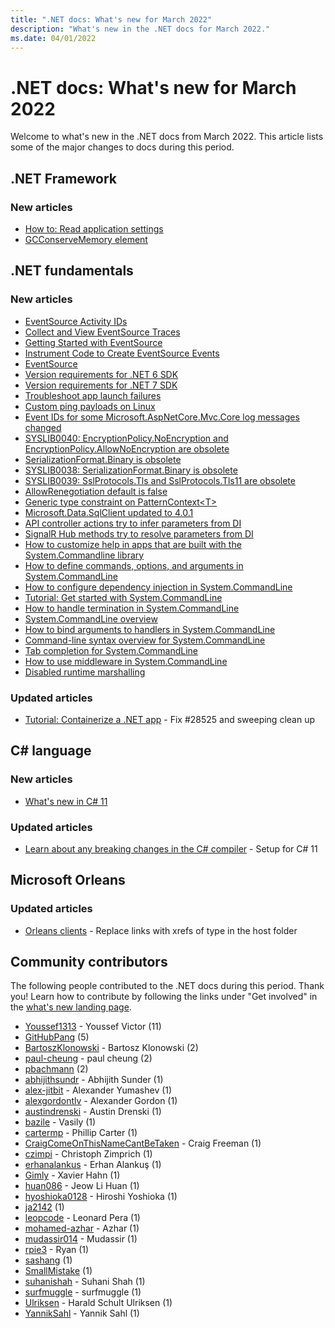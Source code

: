 ```yaml
---
title: ".NET docs: What's new for March 2022"
description: "What's new in the .NET docs for March 2022."
ms.date: 04/01/2022
---
```


# .NET docs: What's new for March 2022

Welcome to what's new in the .NET docs from March 2022. This article lists some of the major changes to docs during this period.

## .NET Framework

### New articles

- [How to: Read application settings](../framework/configure-apps/read-app-settings.md)
- [GCConserveMemory element](../framework/configure-apps/file-schema/runtime/gcconservememory-element.md)

## .NET fundamentals

### New articles

- [EventSource Activity IDs](../core/diagnostics/eventsource-activity-ids.md)
- [Collect and View EventSource Traces](../core/diagnostics/eventsource-collect-and-view-traces.md)
- [Getting Started with EventSource](../core/diagnostics/eventsource-getting-started.md)
- [Instrument Code to Create EventSource Events](../core/diagnostics/eventsource-instrumentation.md)
- [EventSource](../core/diagnostics/eventsource.md)
- [Version requirements for .NET 6 SDK](../core/compatibility/sdk/6.0/vs-msbuild-version.md)
- [Version requirements for .NET 7 SDK](../core/compatibility/sdk/7.0/vs-msbuild-version.md)
- [Troubleshoot app launch failures](../core/runtime-discovery/troubleshoot-app-launch.md)
- [Custom ping payloads on Linux](../core/compatibility/networking/7.0/ping-custom-payload-linux.md)
- [Event IDs for some Microsoft.AspNetCore.Mvc.Core log messages changed](../core/compatibility/aspnet-core/7.0/microsoft-aspnetcore-mvc-core-log-event-ids.md)
- [SYSLIB0040: EncryptionPolicy.NoEncryption and EncryptionPolicy.AllowNoEncryption are obsolete](../fundamentals/syslib-diagnostics/syslib0040.md)
- [SerializationFormat.Binary is obsolete](../core/compatibility/core-libraries/7.0/serializationformat-binary.md)
- [SYSLIB0038: SerializationFormat.Binary is obsolete](../fundamentals/syslib-diagnostics/syslib0038.md)
- [SYSLIB0039: SslProtocols.Tls and SslProtocols.Tls11 are obsolete](../fundamentals/syslib-diagnostics/syslib0039.md)
- [AllowRenegotiation default is false](../core/compatibility/networking/7.0/allowrenegotiation-default.md)
- [Generic type constraint on PatternContext\<T>](../core/compatibility/core-libraries/7.0/patterncontext-generic-constraint.md)
- [Microsoft.Data.SqlClient updated to 4.0.1](../core/compatibility/aspnet-core/7.0/microsoft-data-sqlclient-updated-to-4-0-1.md)
- [API controller actions try to infer parameters from DI](../core/compatibility/aspnet-core/7.0/api-controller-action-parameters-di.md)
- [SignalR Hub methods try to resolve parameters from DI](../core/compatibility/aspnet-core/7.0/signalr-hub-method-parameters-di.md)
- [How to customize help in apps that are built with the System.Commandline library](../standard/commandline/customize-help.md)
- [How to define commands, options, and arguments in System.CommandLine](../standard/commandline/define-commands.md)
- [How to configure dependency injection in System.CommandLine](../standard/commandline/dependency-injection.md)
- [Tutorial: Get started with System.CommandLine](../standard/commandline/get-started-tutorial.md)
- [How to handle termination in System.CommandLine](../standard/commandline/handle-termination.md)
- [System.CommandLine overview](../standard/commandline/index.md)
- [How to bind arguments to handlers in System.CommandLine](../standard/commandline/model-binding.md)
- [Command-line syntax overview for System.CommandLine](../standard/commandline/syntax.md)
- [Tab completion for System.CommandLine](../standard/commandline/tab-completion.md)
- [How to use middleware in System.CommandLine](../standard/commandline/use-middleware.md)
- [Disabled runtime marshalling](../standard/native-interop/disabled-marshalling.md)

### Updated articles

- [Tutorial: Containerize a .NET app](../core/docker/build-container.md) - Fix #28525 and sweeping clean up

## C# language

### New articles

- [What's new in C# 11](../csharp/whats-new/csharp-11.md)

### Updated articles

- [Learn about any breaking changes in the C# compiler](../csharp/whats-new/breaking-changes.md) - Setup for C# 11

## Microsoft Orleans

### Updated articles

- [Orleans clients](../orleans/host/client.md) - Replace links with xrefs of type in the host folder

## Community contributors

The following people contributed to the .NET docs during this period. Thank you! Learn how to contribute by following the links under "Get involved" in the [what's new landing page](index.yml).

- [Youssef1313](https://github.com/Youssef1313) - Youssef Victor (11)
- [GitHubPang](https://github.com/GitHubPang) (5)
- [BartoszKlonowski](https://github.com/BartoszKlonowski) - Bartosz Klonowski (2)
- [paul-cheung](https://github.com/paul-cheung) - paul cheung (2)
- [pbachmann](https://github.com/pbachmann) (2)
- [abhijithsundr](https://github.com/abhijithsundr) - Abhijith Sunder (1)
- [alex-jitbit](https://github.com/alex-jitbit) - Alexander Yumashev (1)
- [alexgordontlv](https://github.com/alexgordontlv) - Alexander Gordon (1)
- [austindrenski](https://github.com/austindrenski) - Austin Drenski (1)
- [bazile](https://github.com/bazile) - Vasily (1)
- [cartermp](https://github.com/cartermp) - Phillip Carter (1)
- [CraigComeOnThisNameCantBeTaken](https://github.com/CraigComeOnThisNameCantBeTaken) - Craig Freeman (1)
- [czimpi](https://github.com/czimpi) - Christoph Zimprich (1)
- [erhanalankus](https://github.com/erhanalankus) - Erhan Alankuş (1)
- [Gimly](https://github.com/Gimly) - Xavier Hahn (1)
- [huan086](https://github.com/huan086) - Jeow Li Huan (1)
- [hyoshioka0128](https://github.com/hyoshioka0128) - Hiroshi Yoshioka (1)
- [ja2142](https://github.com/ja2142) (1)
- [leopcode](https://github.com/leopcode) - Leonard Pera (1)
- [mohamed-azhar](https://github.com/mohamed-azhar) - Azhar (1)
- [mudassir014](https://github.com/mudassir014) - Mudassir (1)
- [rpie3](https://github.com/rpie3) - Ryan (1)
- [sashang](https://github.com/sashang) (1)
- [SmallMistake](https://github.com/SmallMistake) (1)
- [suhanishah](https://github.com/suhanishah) - Suhani Shah (1)
- [surfmuggle](https://github.com/surfmuggle) - surfmuggle (1)
- [Ulriksen](https://github.com/Ulriksen) - Harald Schult Ulriksen (1)
- [YannikSahl](https://github.com/YannikSahl) - Yannik Sahl (1)
